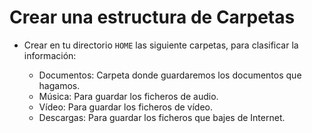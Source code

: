 # Crear una estructura de Carpetas

* Crear en tu directorio `HOME` las siguiente carpetas, para clasificar la información:

    * Documentos: Carpeta donde guardaremos los documentos que hagamos.
    * Música: Para guardar los ficheros de audio.
    * Vídeo: Para guardar los ficheros de vídeo.
    * Descargas: Para guardar los ficheros que bajes de Internet.
  